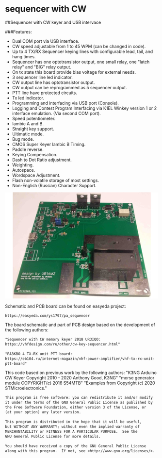 # sequencer with CW

##Sequencer with CW keyer and USB intervace

###Features:

* Dual COM port via USB interface.
* CW speed adjustable from 1 to 45 WPM (can be changed in code).
* Up to 4 TX/RX Sequencer keying lines with configurable lead, tail, and hang times.
* Sequencer has one optotransistor output, one small relay, one "latch relay" and "BIG" relay output.
* On tx state this board provide bias voltage for external needs.
* 3 sequencer line led indicator.
* CW output line has optotransistor output.
* CW output can be reprogrammed as 5 sequencer output.
* PTT line have protected circuits.
* Tx led indicator.
* Programming and interfacing via USB port (Console).
* Logging and Contest Program Interfacing via K1EL Winkey version 1 or 2 interface emulation. (Via second COM port).
* Speed potentiometer.
* Iambic A and B.
* Straight key support.
* Ultimatic mode.
* Bug mode.
* CMOS Super Keyer Iambic B Timing.
* Paddle reverse.
* Keying Compensation.
* Dash to Dot Ratio adjustment.
* Weighting.
* Autospace.
* Wordspace Adjustment.
* Flash non-volatile storage of most settings.
* Non-English (Russian) Character Support.

![Image alt](images/seq.jpg "Sequencer assembled board")

Schematic and PCB board can be found on easyeda project:

	https://easyeda.com/ys1797/pa_sequencer

 

The board schematic and part of PCB design based on the development of the following authors:

	"Sequencer with CW memory keyer 2018 UR3IQO:
	https://vhfdesign.com/ru/other/cw-key-sequencer.html"

	"RA3KBO 4 TX-RX unit PTT board:
	https://eb104.ru/internet-magazin/vhf-power-amplifier/vhf-tx-rx-unit-ptt-board"


This code based on previous work by the following authors:
	"K3NG Arduino CW Keyer Copyright 2010 - 2020 Anthony Good, K3NG"
	"morse generator module COPYRIGHT(c) 2016 S54MTB"
	"Examples from Copyright (c) 2020 STMicroelectronics."


    This program is free software: you can redistribute it and/or modify
    it under the terms of the GNU General Public License as published by
    the Free Software Foundation, either version 3 of the License, or
    (at your option) any later version.

    This program is distributed in the hope that it will be useful,
    but WITHOUT ANY WARRANTY; without even the implied warranty of
    MERCHANTABILITY or FITNESS FOR A PARTICULAR PURPOSE.  See the
    GNU General Public License for more details.

    You should have received a copy of the GNU General Public License 
    along with this program.  If not, see <http://www.gnu.org/licenses/>.
